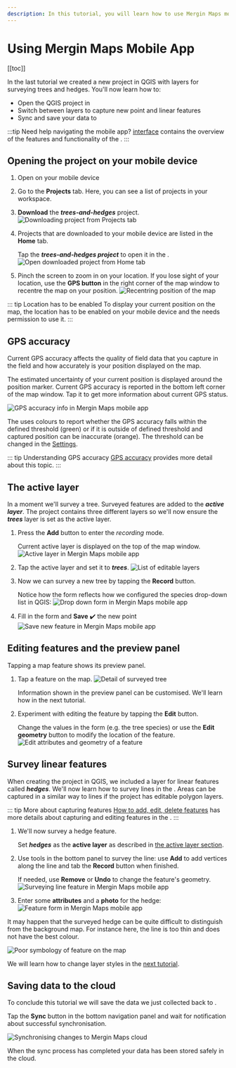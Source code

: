 ```yaml
---
description: In this tutorial, you will learn how to use Mergin Maps mobile app for field survey and sync your data to the cloud.
---
```


# Using Mergin Maps Mobile App

[[toc]]

In the last tutorial we created a new <MainPlatformName /> project in QGIS with layers for surveying trees and hedges. You'll now learn how to:
- Open the QGIS project in <MobileAppName />
- Switch between layers to capture new point and linear features
- Sync and save your data to <ServerCloudNameLink />

:::tip Need help navigating the mobile app?
[<MobileAppName /> interface](../../field/mobile-app-ui/) contains the overview of the features and functionality of the <MobileAppNameShort />.
:::

## Opening the project on your mobile device 
1. Open <MobileAppName /> on your mobile device

2. Go to the **Projects** tab. Here, you can see a list of projects in your workspace.

3. **Download** the ***trees-and-hedges*** project.
   ![Downloading project from Projects tab](./merginmaps-mobile-download-my-project.jpg "Downloading project from Projects tab")
   
4. Projects that are downloaded to your mobile device are listed in the **Home** tab.
 
   Tap the ***trees-and-hedges project*** to open it in the <MobileAppNameShort />.
   ![Open downloaded project from Home tab](./merginmaps-mobile-open-project.jpg "Open downloaded project from Home tab")
   
5. Pinch the screen to zoom in on your location. If you lose sight of your location, use the **GPS button** in the right corner of the map window to recentre the map on your position.
   ![Recentring position of the map](./merginmaps-mobile-centre-gps.jpg "Recentring position of the map")

::: tip Location has to be enabled
To display your current position on the map, the location has to be enabled on your mobile device and the <MobileAppNameShort /> needs permission to use it. 
:::


## GPS accuracy
Current GPS accuracy affects the quality of field data that you capture in the field and how accurately is your position displayed on the map. 

The estimated uncertainty of your current position is displayed around the position marker. Current GPS accuracy is reported in the bottom left corner of the map window. Tap it to get more information about current GPS status.

![GPS accuracy info in Mergin Maps mobile app](./merginmaps-mobile-accuracy-spot-and-bubble.jpg "GPS accuracy info in Mergin Maps mobile app")

The <MobileAppNameShort /> uses colours to report whether the GPS accuracy falls within the defined threshold (green) or if it is outside of defined threshold and captured position can be inaccurate (orange). The threshold can be changed in the [Settings](../../field/mobile-app-ui/#gps-settings).

::: tip Understanding GPS accuracy
[GPS accuracy](../../field/gps_accuracy/) provides more detail about this topic.
:::


## The active layer
In a moment we'll survey a tree. Surveyed features are added to the ***active layer***. The project contains three different layers so we'll now ensure the ***trees*** layer is set as the active layer.

1. Press the **Add** button to enter the *recording* mode.

   Current active layer is displayed on the top of the map window.
   ![Active layer in Mergin Maps mobile app](./merginmaps-mobile-active-layer.jpg "Active layer in Mergin Maps mobile app")

2. Tap the active layer and set it to ***trees***.
   ![List of editable layers](./merginmaps-mobile-active-layer-set-to-trees.jpg "List of editable layers")

3. Now we can survey a new tree by tapping the **Record** button. 

   Notice how the form reflects how we configured the species drop-down list in QGIS:
   ![Drop down form in Mergin Maps mobile app](./merginmaps-mobile-forms-with-drop-down.jpg "Drop down form in Mergin Maps mobile app")

4. Fill in the form and **Save** :heavy_check_mark: the new point
   ![Save new feature in Mergin Maps mobile app](./merginmaps-mobile-save-feature.jpg "Save new feature in Mergin Maps mobile app")


## Editing features and the preview panel
Tapping a map feature shows its preview panel.

1. Tap a feature on the map.
   ![Detail of surveyed tree](./merginmaps-mobile-default-preview-panel.jpg "Detail of surveyed tree")

   Information shown in the preview panel can be customised. We'll learn how in the next tutorial.
   
2. Experiment with editing the feature by tapping the **Edit** button.

   Change the values in the form (e.g. the tree species) or use the **Edit geometry** button to modify the location of the feature. 
   ![Edit attributes and geometry of a feature](./merginmaps-mobile-edit-feature.jpg "Edit attributes and geometry of a feature")

## Survey linear features

When creating the project in QGIS, we included a layer for linear features called ***hedges***. We'll now learn how to survey lines in the <MobileAppNameShort />. Areas can be captured in a similar way to lines if the project has editable polygon layers. 

::: tip More about capturing features 
[How to add, edit, delete features](../../field/mobile-features/) has more details about capturing and editing features in the <MobileAppNameShort />.
:::

1. We'll now survey a hedge feature. 

   Set ***hedges*** as the **active layer** as described in [the active layer section](#the-active-layer).

2. Use tools in the bottom panel to survey the line: use **Add** to add vertices along the line and tab the **Record** button when finished.

   If needed, use **Remove** or **Undo** to change the feature's geometry.
   ![Surveying line feature in Mergin Maps mobile app](./merginmaps-mobile-digitising-line.jpg "Surveying line feature in Mergin Maps mobile app")

3. Enter some **attributes** and a **photo** for the hedge:
   ![Feature form in Mergin Maps mobile app](./merginmaps-mobile-hedge-attributes-and-photo.jpg "Feature form in Mergin Maps mobile app")

It may happen that the surveyed hedge can be quite difficult to distinguish from the background map. For instance here, the line is too thin and does not have the best colour.

![Poor symbology of feature on the map](./merginmaps-mobile-poor-symbology.jpg "Poor symbology of feature on the map")

We will learn how to change layer styles in the [next tutorial](../further-project-customisation/).

## Saving data to the cloud
To conclude this tutorial we will save the data we just collected back to <MainPlatformNameLink />.

Tap the **Sync** button in the bottom navigation panel and wait for notification about successful synchronisation.

![Synchronising changes to Mergin Maps cloud](./merginmaps-mobile-sync-project.jpg "Synchronising changes to Mergin Maps cloud")

When the sync process has completed your data has been stored safely in the cloud.
